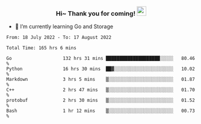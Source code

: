 <h3 align="center">
    Hi~ Thank you for coming!
    <img src="https://media.giphy.com/media/hvRJCLFzcasrR4ia7z/giphy.gif" width="25px">
</h3>

<!--
**pineapple-man/pineapple-man** is a ✨ _special_ ✨ repository because its `README.md` (this file) appears on your GitHub profile.

Here are some ideas to get you started:
- 🔭 I’m currently working on ...
- 🤔 I’m looking for help with ...
- 💬 Ask me about ...
- 📫 How to reach me: ...
- 😄 Pronouns: ...
- ⚡ Fun fact: 
- 👯 I’m looking to collaborate on kubernetes
-->
- 🌱 I’m currently learning Go and Storage

<!--START_SECTION:waka-->

```text
From: 18 July 2022 - To: 17 August 2022

Total Time: 165 hrs 6 mins

Go                   132 hrs 31 mins ████████████████████░░░░░   80.46 %
Python               16 hrs 30 mins  ██▓░░░░░░░░░░░░░░░░░░░░░░   10.02 %
Markdown             3 hrs 5 mins    ▒░░░░░░░░░░░░░░░░░░░░░░░░   01.87 %
C++                  2 hrs 47 mins   ▒░░░░░░░░░░░░░░░░░░░░░░░░   01.70 %
protobuf             2 hrs 30 mins   ▒░░░░░░░░░░░░░░░░░░░░░░░░   01.52 %
Bash                 1 hr 12 mins    ▒░░░░░░░░░░░░░░░░░░░░░░░░   00.73 %
```

<!--END_SECTION:waka-->
